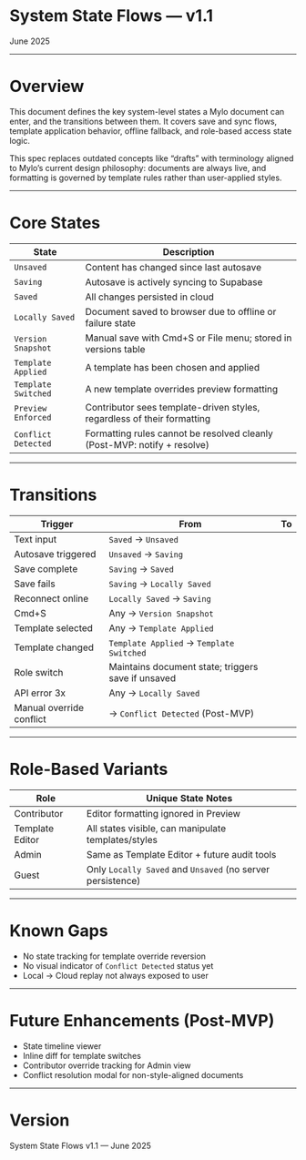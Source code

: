 # System State Flows — v1.1

June 2025

---

# Overview

This document defines the key system-level states a Mylo document can enter, and the transitions between them. It covers save and sync flows, template application behavior, offline fallback, and role-based access state logic.

This spec replaces outdated concepts like “drafts” with terminology aligned to Mylo’s current design philosophy: documents are always live, and formatting is governed by template rules rather than user-applied styles.

---

# Core States

| State | Description |
|-------|-------------|
| `Unsaved` | Content has changed since last autosave |
| `Saving` | Autosave is actively syncing to Supabase |
| `Saved` | All changes persisted in cloud |
| `Locally Saved` | Document saved to browser due to offline or failure state |
| `Version Snapshot` | Manual save with Cmd+S or File menu; stored in versions table |
| `Template Applied` | A template has been chosen and applied |
| `Template Switched` | A new template overrides preview formatting |
| `Preview Enforced` | Contributor sees template-driven styles, regardless of their formatting |
| `Conflict Detected` | Formatting rules cannot be resolved cleanly (Post-MVP: notify + resolve) |

---

# Transitions

| Trigger | From | To |
|---------|------|----|
| Text input | `Saved` → `Unsaved` |
| Autosave triggered | `Unsaved` → `Saving` |
| Save complete | `Saving` → `Saved` |
| Save fails | `Saving` → `Locally Saved` |
| Reconnect online | `Locally Saved` → `Saving` |
| Cmd+S | Any → `Version Snapshot` |
| Template selected | Any → `Template Applied` |
| Template changed | `Template Applied` → `Template Switched` |
| Role switch | Maintains document state; triggers save if unsaved |
| API error 3x | Any → `Locally Saved` |
| Manual override conflict | → `Conflict Detected` (Post-MVP)

---

# Role-Based Variants

| Role | Unique State Notes |
|------|--------------------|
| Contributor | Editor formatting ignored in Preview |
| Template Editor | All states visible, can manipulate templates/styles |
| Admin | Same as Template Editor + future audit tools |
| Guest | Only `Locally Saved` and `Unsaved` (no server persistence) |

---

# Known Gaps

- No state tracking for template override reversion
- No visual indicator of `Conflict Detected` status yet
- Local → Cloud replay not always exposed to user

---

# Future Enhancements (Post-MVP)

- State timeline viewer
- Inline diff for template switches
- Contributor override tracking for Admin view
- Conflict resolution modal for non-style-aligned documents

---

# Version

System State Flows v1.1 — June 2025
